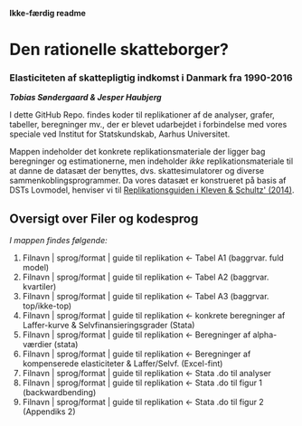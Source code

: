 
**Ikke-færdig readme**

# Den rationelle skatteborger?
### Elasticiteten af skattepligtig indkomst i Danmark fra 1990-2016
  
  ***Tobias Søndergaard & Jesper Haubjerg***
  
I dette GitHub Repo. findes koder til replikationer af de analyser, grafer, tabeller, beregninger mv., der
er blevet udarbejdet i forbindelse med vores speciale ved Institut for Statskundskab, Aarhus Universitet.

Mappen indeholder det konkrete replikationsmateriale der ligger bag beregninger og estimationerne, men indeholder *ikke* replikationsmateriale til at danne de datasæt der benyttes, dvs. skattesimulatorer og diverse sammenkoblingsprogrammer. Da vores datasæt er konstrueret på basis af DSTs Lovmodel, henviser vi til [Replikationsguiden i Kleven & Schultz' (2014)](https://www.aeaweb.org/articles?id=10.1257/pol.6.4.271).

## Oversigt over Filer og kodesprog

*I mappen findes følgende:*

1. Filnavn | sprog/format | guide til replikation <- Tabel A1 (baggrvar. fuld model)
2. Filnavn | sprog/format | guide til replikation <- Tabel A2 (baggrvar. kvartiler)
3. Filnavn | sprog/format | guide til replikation <- Tabel A3 (baggrvar. top/ikke-top)
4. Filnavn | sprog/format | guide til replikation <- konkrete beregninger af Laffer-kurve & Selvfinansieringsgrader (Stata)
5. Filnavn | sprog/format | guide til replikation <- Beregninger af alpha-værdier (stata)
6. Filnavn | sprog/format | guide til replikation <- Beregninger af kompenserede elasticiteter & Laffer/Selvf. (Excel-fint)
7. Filnavn | sprog/format | guide til replikation <- Stata .do til analyser
8. Filnavn | sprog/format | guide til replikation <- Stata .do til figur 1 (backwardbending)
9. Filnavn | sprog/format | guide til replikation <- Stata .do til figur 2 (Appendiks 2)
